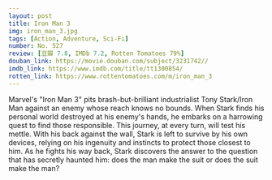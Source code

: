 ```yaml
---
layout: post 
title: Iron Man 3
img: iron_man_3.jpg
tags: [Action, Adventure, Sci-Fi]
number: No. 527
review: [豆瓣 7.8, IMDb 7.2, Rotten Tomatoes 79%]
douban_link: https://movie.douban.com/subject/3231742//
imdb_link: https://www.imdb.com/title/tt1300854/
rotten_link: https://www.rottentomatoes.com/m/iron_man_3
---
```


Marvel's "Iron Man 3" pits brash-but-brilliant industrialist Tony Stark/Iron Man against an enemy whose reach knows no bounds. When Stark finds his personal world destroyed at his enemy's hands, he embarks on a harrowing quest to find those responsible. This journey, at every turn, will test his mettle. With his back against the wall, Stark is left to survive by his own devices, relying on his ingenuity and instincts to protect those closest to him. As he fights his way back, Stark discovers the answer to the question that has secretly haunted him: does the man make the suit or does the suit make the man?